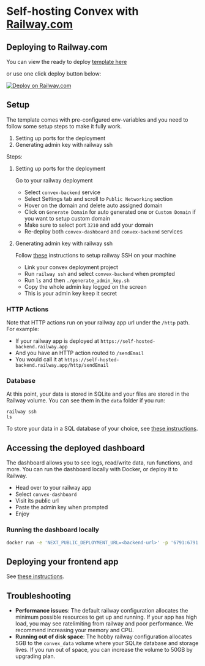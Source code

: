 # Self-hosting Convex with [Railway.com](https://railway.com/)

## Deploying to Railway.com

You can view the ready to deploy [template here](https://railway.com/template/OKpPqB?referralCode=OAdiMp)

or use one click deploy button below:

[![Deploy on Railway.com](https://railway.com/button.svg)](https://railway.com/template/OKpPqB?referralCode=OAdiMp)

## Setup

The template comes with pre-configured env-variables and you need to follow some setup steps to make it fully work.

1. Setting up ports for the deployment
2. Generating admin key with railway ssh

Steps:

1. Setting up ports for the deployment

   Go to your railway deployment

   - Select `convex-backend` service
   - Select Settings tab and scroll to `Public Networking` section
   - Hover on the domain and delete auto assigned domain
   - Click on `Generate Domain` for auto generated one or `Custom Domain` if you want to setup custom domain
   - Make sure to select port `3210` and add your domain
   - Re-deploy both `convex-dashboard` and `convex-backend` services

2. Generating admin key with railway ssh

   Follow [these](https://blog.railway.com/p/ssh#how-to-ssh-on-railway) instructions to setup railway SSH on your machine

   - Link your convex deployment project
   - Run `railway ssh` and select `convex-backend` when prompted
   - Run `ls` and then `./generate_admin_key.sh`
   - Copy the whole admin key logged on the screen
   - This is your admin key keep it secret

### HTTP Actions

Note that HTTP actions run on your railway app url under the `/http` path. For
example:

- If your railway app is deployed at `https://self-hosted-backend.railway.app`
- And you have an HTTP action routed to `/sendEmail`
- You would call it at `https://self-hosted-backend.railway.app/http/sendEmail`

### Database

At this point, your data is stored in SQLite and your files are stored in the
Railway volume. You can see them in the `data` folder if you run:

```
railway ssh
ls
```

To store your data in a SQL database of your choice, see
[these instructions](https://github.com/get-convex/convex-backend/tree/main/self-hosted/README.md#running-the-database-on-postgres--or-mysql).

## Accessing the deployed dashboard

The dashboard allows you to see logs, read/write data, run functions, and more.
You can run the dashboard locally with Docker, or deploy it to Railway.

- Head over to your railway app
- Select `convex-dashboard`
- Visit its public url
- Paste the admin key when prompted
- Enjoy

### Running the dashboard locally

```sh
docker run -e 'NEXT_PUBLIC_DEPLOYMENT_URL=<backend-url>' -p '6791:6791' 'ghcr.io/get-convex/convex-dashboard:latest'
```

## Deploying your frontend app

See
[these instructions](https://github.com/get-convex/convex-backend/tree/main/self-hosted/README.md#deploying-your-frontend-app).

## Troubleshooting

- **Performance issues**: The default railway configuration allocates the minimum
  possible resources to get up and running. If your app has high load, you may
  see ratelimiting from railway and poor performance. We recommend increasing your
  memory and CPU.
- **Running out of disk space**: The hobby railway configuration allocates 5GB to
  the `convex_data` volume where your SQLite database and storage lives. If you
  run out of space, you can increase the volume to 50GB by upgrading plan.
